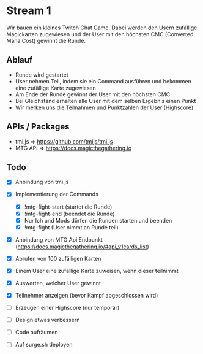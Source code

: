# Stream 1

Wir bauen ein kleines Twitch Chat Game. Dabei werden den Usern zufällige Magickarten zugewiesen und der User mit den höchsten CMC (Converted Mana Cost) gewinnt die Runde.

## Ablauf

- Runde wird gestartet
- User nehmen Teil, indem sie ein Command ausführen und bekommen eine zufällige Karte zugewiesen
- Am Ende der Runde gewinnt der User mit den höchsten CMC
- Bei Gleichstand erhalten alle User mit dem selben Ergebnis einen Punkt
- Wir merken uns die Teilnahmen und Punktzahlen der User (Highscore)

## APIs / Packages

- tmi.js => https://github.com/tmijs/tmi.js
- MTG API => https://docs.magicthegathering.io

## Todo

- [x] Anbindung von tmi.js
- [x] Implementierung der Commands
  - [x] !mtg-fight-start (startet die Runde)
  - [x] !mtg-fight-end (beendet die Runde)
  - [x] Nur Ich und Mods dürfen die Runden starten und beenden
  - [x] !mtg-fight (User nimmt an Runde teil)
- [x] Anbindung von MTG Api Endpunkt (https://docs.magicthegathering.io/#api_v1cards_list)
- [x] Abrufen von 100 zufälligen Karten
- [x] Einem User eine zufällige Karte zuweisen, wenn dieser teilnimmt
- [x] Auswerten, welcher User gewinnt

- [x] Teilnehmer anzeigen (bevor Kampf abgeschlossen wird)
- [ ] Erzeugen einer Highscore (nur temporär)
- [ ] Design etwas verbessern
- [ ] Code aufräumen
- [ ] Auf surge.sh deployen
